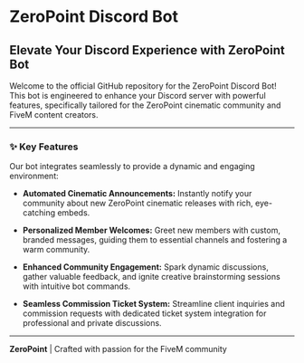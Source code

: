 # ZeroPoint Discord Bot

## Elevate Your Discord Experience with ZeroPoint Bot

Welcome to the official GitHub repository for the ZeroPoint Discord Bot! This bot is engineered to enhance your Discord server with powerful features, specifically tailored for the ZeroPoint cinematic community and FiveM content creators.

---

### ✨ Key Features

Our bot integrates seamlessly to provide a dynamic and engaging environment:

* **Automated Cinematic Announcements:** Instantly notify your community about new ZeroPoint cinematic releases with rich, eye-catching embeds.

* **Personalized Member Welcomes:** Greet new members with custom, branded messages, guiding them to essential channels and fostering a warm community.

* **Enhanced Community Engagement:** Spark dynamic discussions, gather valuable feedback, and ignite creative brainstorming sessions with intuitive bot commands.

* **Seamless Commission Ticket System:** Streamline client inquiries and commission requests with dedicated ticket system integration for professional and private discussions.

---

**ZeroPoint** | Crafted with passion for the FiveM community
